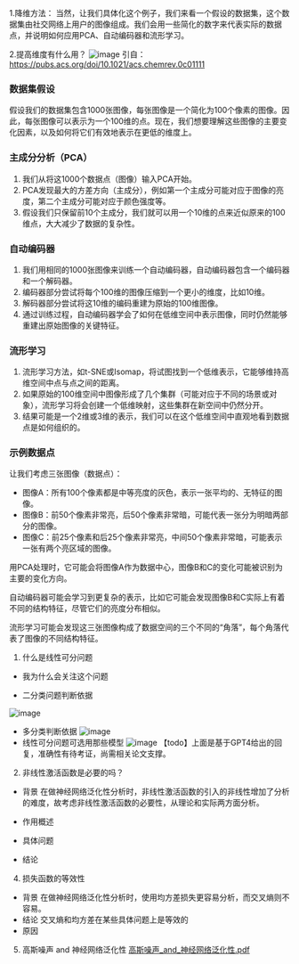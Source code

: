 1.降维方法：
当然，让我们具体化这个例子，我们来看一个假设的数据集，这个数据集由社交网络上用户的图像组成。我们会用一些简化的数字来代表实际的数据点，并说明如何应用PCA、自动编码器和流形学习。

2.提高维度有什么用？
![image](https://github.com/Chiron-star/chrion.github.io/assets/64126734/09888272-62b7-4693-91e4-8c00001045aa)
引自：https://pubs.acs.org/doi/10.1021/acs.chemrev.0c01111

### 数据集假设
假设我们的数据集包含1000张图像，每张图像是一个简化为100个像素的图像。因此，每张图像可以表示为一个100维的点。现在，我们想要理解这些图像的主要变化因素，以及如何将它们有效地表示在更低的维度上。

### 主成分分析（PCA）
1. 我们从将这1000个数据点（图像）输入PCA开始。
2. PCA发现最大的方差方向（主成分），例如第一个主成分可能对应于图像的亮度，第二个主成分可能对应于颜色强度等。
3. 假设我们只保留前10个主成分，我们就可以用一个10维的点来近似原来的100维点，大大减少了数据的复杂性。

### 自动编码器
1. 我们用相同的1000张图像来训练一个自动编码器，自动编码器包含一个编码器和一个解码器。
2. 编码器部分尝试将每个100维的图像压缩到一个更小的维度，比如10维。
3. 解码器部分尝试将这10维的编码重建为原始的100维图像。
4. 通过训练过程，自动编码器学会了如何在低维空间中表示图像，同时仍然能够重建出原始图像的关键特征。

### 流形学习
1. 流形学习方法，如t-SNE或Isomap，将试图找到一个低维表示，它能够维持高维空间中点与点之间的距离。
2. 如果原始的100维空间中图像形成了几个集群（可能对应于不同的场景或对象），流形学习将会创建一个低维映射，这些集群在新空间中仍然分开。
3. 结果可能是一个2维或3维的表示，我们可以在这个低维空间中直观地看到数据点是如何组织的。

### 示例数据点
让我们考虑三张图像（数据点）：
- 图像A：所有100个像素都是中等亮度的灰色，表示一张平均的、无特征的图像。
- 图像B：前50个像素非常亮，后50个像素非常暗，可能代表一张分为明暗两部分的图像。
- 图像C：前25个像素和后25个像素非常亮，中间50个像素非常暗，可能表示一张有两个亮区域的图像。

用PCA处理时，它可能会将图像A作为数据中心，图像B和C的变化可能被识别为主要的变化方向。

自动编码器可能会学习到更复杂的表示，比如它可能会发现图像B和C实际上有着不同的结构特征，尽管它们的亮度分布相似。

流形学习可能会发现这三张图像构成了数据空间的三个不同的“角落”，每个角落代表了图像的不同结构特征。


1. 什么是线性可分问题

- 我为什么会关注这个问题

* 二分类问题判断依据

![image](https://github.com/Chiron-star/chrion.github.io/assets/64126734/a25f02bd-55a1-4579-9aa2-55d784c1a649)
* 多分类判断依据
![image](https://github.com/Chiron-star/chrion.github.io/assets/64126734/2a613714-5781-4476-954f-b23ac62e7747)
* 线性可分问题可选用那些模型
![image](https://github.com/Chiron-star/chrion.github.io/assets/64126734/4b89b7ea-659a-4657-935e-8b413cfd3c1b)
【todo】上面是基于GPT4给出的回复，准确性有待考证，尚需相关论文支撑。
2. 非线性激活函数是必要的吗？

- 背景
在做神经网络泛化性分析时，非线性激活函数的引入的非线性增加了分析的难度，故考虑非线性激活函数的必要性，从理论和实际两方面分析。
-  作用概述

- 具体问题

- 结论

4. 损失函数的等效性

- 背景
在做神经网络泛化性分析时，使用均方差损失更容易分析，而交叉熵则不容易。
- 结论
交叉熵和均方差在某些具体问题上是等效的
- 原因

5. 高斯噪声 and 神经网络泛化性
[高斯噪声_and_神经网络泛化性.pdf](https://github.com/Chiron-star/chrion.github.io/files/14994237/_and_.pdf)
